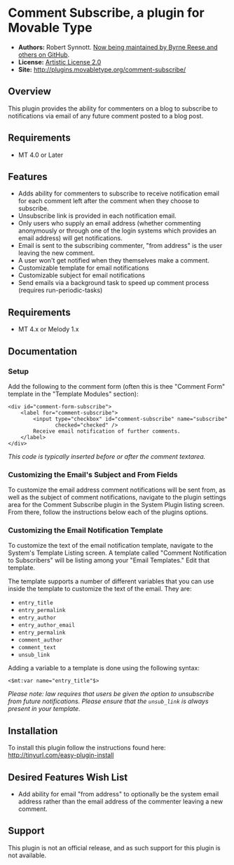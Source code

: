 # Comment Subscribe, a plugin for Movable Type #

* **Authors:** Robert Synnott. [Now being maintained by Byrne Reese and others on GitHub][GitHub].
* **License:** [Artistic License 2.0](http://www.opensource.org/licenses/artistic-license-2.0.php)
* **Site:** <http://plugins.movabletype.org/comment-subscribe/>

[GitHub]: http://github.com/naoaki011/mt-plugin-comment-subscribe
[Artistic License 2.0]: 
   http://www.opensource.org/licenses/artistic-license-2.0.php

## Overview ##

This plugin provides the ability for commenters on a blog to subscribe to notifications via email of any future comment posted to a blog post.

## Requirements ##

* MT 4.0 or Later

[MT]:       http://movabletype.org/

## Features ##

* Adds ability for commenters to subscribe to receive notification email 
  for each comment left after the comment when they choose to subscribe.
* Unsubscribe link is provided in each notification email.
* Only users who supply an email address (whether commenting anonymously or 
  through one of the login systems which provides an email address) will 
  get notifications.
* Email is sent to the subscribing commenter, "from address" is the user 
  leaving the new comment.
* A user won't get notified when they themselves make a comment.
* Customizable template for email notifications
* Customizable subject for email notifications
* Send emails via a background task to speed up comment process (requires 
  run-periodic-tasks)

## Requirements

* MT 4.x or Melody 1.x

## Documentation ##

### Setup ###

Add the following to the comment form (often this is thee "Comment Form" 
template in the "Template Modules" section):

    <div id="comment-form-subscribe">
        <label for="comment-subscribe">
            <input type="checkbox" id="comment-subscribe" name="subscribe"
                   checked="checked" />
            Receive email notification of further comments.
        </label>
    </div>

*This code is typically inserted before or after the comment textarea.*

### Customizing the Email's Subject and From Fields

To customize the email address comment notifications will be sent from, as 
well as the subject of comment notifications, navigate to the plugin settings 
area for the Comment Subscribe plugin in the System Plugin listing screen. 
From there, follow the instructions below each of the plugins options.

### Customizing the Email Notification Template

To customize the text of the email notification template, navigate to the 
System's Template Listing screen. A template called "Comment Notification to 
Subscribers" will be listing among your "Email Templates." Edit that template.

The template supports a number of different variables that you can use inside 
the template to customize the text of the email. They are:

   * `entry_title`
   * `entry_permalink`
   * `entry_author`
   * `entry_author_email`
   * `entry_permalink`
   * `comment_author`
   * `comment_text`
   * `unsub_link`

Adding a variable to a template is done using the following syntax:

    <$mt:var name="entry_title"$>

*Please note: law requires that users be given the option to unsubscribe from 
future notifications. Please ensure that the `unsub_link` is always present in 
your template.*

## Installation

To install this plugin follow the instructions found here: <http://tinyurl.com/easy-plugin-install>

## Desired Features Wish List ##

* Add ability for email "from address" to optionally be the system email 
  address rather than the email address of the commenter leaving a new 
  comment.

## Support ##

This plugin is not an official release, and as such support for this plugin is 
not available.

